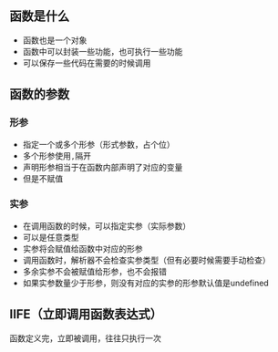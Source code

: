 ## 函数是什么

- 函数也是一个对象
- 函数中可以封装一些功能，也可执行一些功能
- 可以保存一些代码在需要的时候调用



## 函数的参数

### 形参

- 指定一个或多个形参（形式参数，占个位）
- 多个形参使用`,`隔开
- 声明形参相当于在函数内部声明了对应的变量
- 但是不赋值

### 实参

- 在调用函数的时候，可以指定实参（实际参数）
- 可以是任意类型
- 实参将会赋值给函数中对应的形参
- 调用函数时，解析器不会检查实参类型（但有必要时候需要手动检查）
- 多余实参不会被赋值给形参，也不会报错
- 如果实参数量少于形参，则没有对应的实参的形参默认值是undefined

## IIFE（立即调用函数表达式）

函数定义完，立即被调用，往往只执行一次